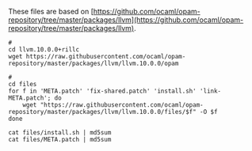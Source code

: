These files are based on [https://github.com/ocaml/opam-repository/tree/master/packages/llvm](https://github.com/ocaml/opam-repository/tree/master/packages/llvm).

```
#
cd llvm.10.0.0+rillc
wget https://raw.githubusercontent.com/ocaml/opam-repository/master/packages/llvm/llvm.10.0.0/opam

#
cd files
for f in 'META.patch' 'fix-shared.patch' 'install.sh' 'link-META.patch'; do
    wget "https://raw.githubusercontent.com/ocaml/opam-repository/master/packages/llvm/llvm.10.0.0/files/$f" -O $f
done
```

```
cat files/install.sh | md5sum
cat files/META.patch | md5sum
```

